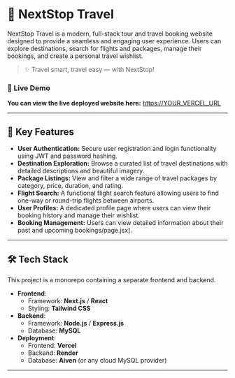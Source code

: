 # 🧳 NextStop Travel

NextStop Travel is a modern, full-stack tour and travel booking website designed to provide a seamless and engaging user experience. Users can explore destinations, search for flights and packages, manage their bookings, and create a personal travel wishlist.

> ✨ Travel smart, travel easy — with NextStop!

### 🔴 Live Demo

**You can view the live deployed website here:** [https://YOUR_VERCEL_URL]([https://YOUR_VERCEL_URL](https://next-stop-travel-5uaw3bptl-asthas-projects-a8790681.vercel.app))


---

## 🚀 Key Features

* **User Authentication:** Secure user registration and login functionality using JWT and password hashing.
* **Destination Exploration:** Browse a curated list of travel destinations with detailed descriptions and beautiful imagery.
* **Package Listings:** View and filter a wide range of travel packages by category, price, duration, and rating.
* **Flight Search:** A functional flight search feature allowing users to find one-way or round-trip flights between airports.
* **User Profiles:** A dedicated profile page where users can view their booking history and manage their wishlist.
* **Booking Management:** Users can view detailed information about their past and upcoming bookings/page.jsx].

---

## 🛠️ Tech Stack

This project is a monorepo containing a separate frontend and backend.

* **Frontend**:
    * Framework: **Next.js** / **React**
    * Styling: **Tailwind CSS**
* **Backend**:
    * Framework: **Node.js** / **Express.js**
    * Database: **MySQL**
* **Deployment**:
    * Frontend: **Vercel**
    * Backend: **Render**
    * Database: **Aiven** (or any cloud MySQL provider)

---




